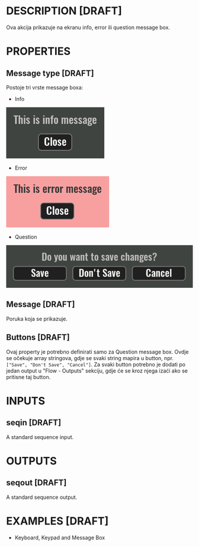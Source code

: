 # DESCRIPTION [DRAFT]

Ova akcija prikazuje na ekranu info, error ili question message box.

# PROPERTIES

## Message type [DRAFT]

Postoje tri vrste message boxa:

-   Info

![Alt text](../images/show_message_box_info.png)

-   Error

![Alt text](../images/show_message_box_error.png)

-   Question

![Alt text](../images/show_message_box_question.png)

## Message [DRAFT]

Poruka koja se prikazuje.

## Buttons [DRAFT]

Ovaj property je potrebno definirati samo za Question message box. Ovdje se očekuje array stringova, gdje se svaki string mapira u button, npr. `["Save", "Don't Save", "Cancel"]`. Za svaki button potrebno je dodati po jedan output u "Flow - Outputs" sekciju, gdje će se kroz njega izaći ako se pritisne taj button.

# INPUTS

## seqin [DRAFT]

A standard sequence input.

# OUTPUTS

## seqout [DRAFT]

A standard sequence output.

# EXAMPLES [DRAFT]

-   Keyboard, Keypad and Message Box
